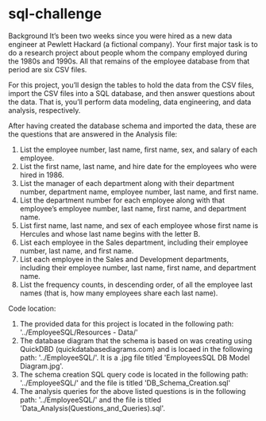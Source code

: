 # sql-challenge

Background
It’s been two weeks since you were hired as a new data engineer at Pewlett Hackard (a fictional company). Your first major task is to do a research project about people whom the company employed during the 1980s and 1990s. All that remains of the employee database from that period are six CSV files.

For this project, you’ll design the tables to hold the data from the CSV files, import the CSV files into a SQL database, and then answer questions about the data. That is, you’ll perform data modeling, data engineering, and data analysis, respectively.

After having created the database schema and imported the data, these are the questions that are answered in the Analysis file:
1. List the employee number, last name, first name, sex, and salary of each employee.
2. List the first name, last name, and hire date for the employees who were hired in 1986.
3. List the manager of each department along with their department number, department name, employee number, last name, and first name.
4. List the department number for each employee along with that employee’s employee number, last name, first name, and department name.
5. List first name, last name, and sex of each employee whose first name is Hercules and whose last name begins with the letter B.
6. List each employee in the Sales department, including their employee number, last name, and first name.
7. List each employee in the Sales and Development departments, including their employee number, last name, first name, and department name.
8. List the frequency counts, in descending order, of all the employee last names (that is, how many employees share each last name).

Code location:
1. The provided data for this project is located in the following path: '../EmployeeSQL/Resources - Data/'
2. The database diagram that the schema is based on was creating using QuickDBD (quickdatabasediagrams.com) and is locaed in the following path: '../EmployeeSQL/'. It is a .jpg file titled 'EmployeesSQL DB Model Diagram.jpg'.
3. The schema creation SQL query code is located in the following path: '../EmployeeSQL/' and the file is titled 'DB_Schema_Creation.sql'
4. The analysis queries for the above listed questions is in the following path: '../EmployeeSQL/' and the file is titled 'Data_Analysis(Questions_and_Queries).sql'. 